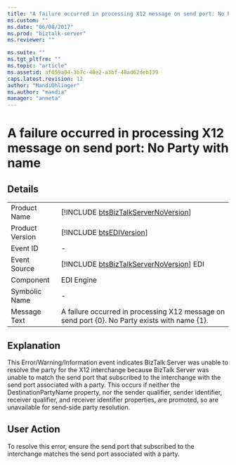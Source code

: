 ```yaml
---
title: "A failure occurred in processing X12 message on send port: No Party with name | Microsoft Docs"
ms.custom: ""
ms.date: "06/08/2017"
ms.prod: "biztalk-server"
ms.reviewer: ""

ms.suite: ""
ms.tgt_pltfrm: ""
ms.topic: "article"
ms.assetid: af059a04-3b7c-48e2-a3bf-48ad62deb139
caps.latest.revision: 12
author: "MandiOhlinger"
ms.author: "mandia"
manager: "anneta"
---
```

# A failure occurred in processing X12 message on send port: No Party with name
## Details  
  
|                 |                                                                                               |
|-----------------|-----------------------------------------------------------------------------------------------|
|  Product Name   |      [!INCLUDE [btsBizTalkServerNoVersion](../includes/btsbiztalkservernoversion-md.md)]      |
| Product Version |                  [!INCLUDE [btsEDIVersion](../includes/btsediversion-md.md)]                  |
|    Event ID     |                                               -                                               |
|  Event Source   |    [!INCLUDE [btsBizTalkServerNoVersion](../includes/btsbiztalkservernoversion-md.md)] EDI    |
|    Component    |                                          EDI Engine                                           |
|  Symbolic Name  |                                               -                                               |
|  Message Text   | A failure occurred in processing X12 message on send port {0}. No Party exists with name {1}. |
  
## Explanation  
 This Error/Warning/Information event indicates BizTalk Server was unable to resolve the party for the X12 interchange because BizTalk Server was unable to match the send port that subscribed to the interchange with the send port associated with a party. This occurs if neither the DestinationPartyName property, nor the sender qualifier, sender identifier, receiver qualifier, and receiver identifier properties, are promoted, so are unavailable for send-side party resolution.  
  
## User Action  
 To resolve this error, ensure the send port that subscribed to the interchange matches the send port associated with a party.